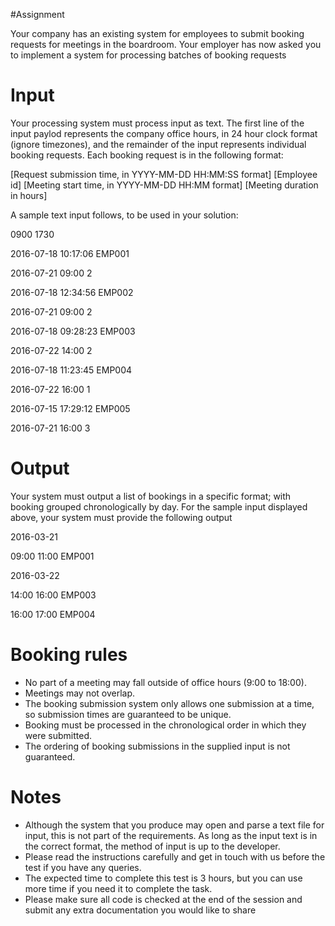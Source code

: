 #Assignment

Your company has an existing system for employees to submit booking requests for meetings in the
boardroom. Your employer has now asked you to implement a system for processing batches of
booking requests

# Input

   Your processing system must process input as text. 
The first line of the input paylod represents the
   company office hours, in 24 hour clock format (ignore timezones), and the remainder of the input
   represents individual booking requests. 
Each booking request is in the following format:

   [Request submission time, in YYYY-MM-DD HH:MM:SS format] 
   [Employee id]
   [Meeting start time, in YYYY-MM-DD HH:MM format] [Meeting duration in hours]
   
A sample text input follows, to be used in your solution: 

0900 1730

2016-07-18 10:17:06 EMP001

2016-07-21 09:00 2

2016-07-18 12:34:56 EMP002

2016-07-21 09:00 2

2016-07-18 09:28:23 EMP003

2016-07-22 14:00 2

2016-07-18 11:23:45 EMP004

2016-07-22 16:00 1

2016-07-15 17:29:12 EMP005

2016-07-21 16:00 3

#  Output

Your system must output a list of bookings in a specific format; with booking grouped
chronologically by day. For the sample input displayed above, your system must provide the
following output

2016-03-21

09:00 11:00 EMP001

2016-03-22

14:00 16:00 EMP003

16:00 17:00 EMP004
# Booking rules

- No part of a meeting may fall outside of office hours (9:00 to 18:00).
- Meetings may not overlap.
- The booking submission system only allows one submission at a time, so submission times
  are guaranteed to be unique.
- Booking must be processed in the chronological order in which they were submitted.
- The ordering of booking submissions in the supplied input is not guaranteed.

# Notes
- Although the system that you produce may open and parse a text file for input, this is not
  part of the requirements. As long as the input text is in the correct format, the method of
  input is up to the developer. 
- Please read the instructions carefully and get in touch with us before the test if you have any
  queries.
- The expected time to complete this test is 3 hours, but you can use more time if you need it to
  complete the task. 
- Please make sure all code is checked at the end of the session and submit any
  extra documentation you would like to share 